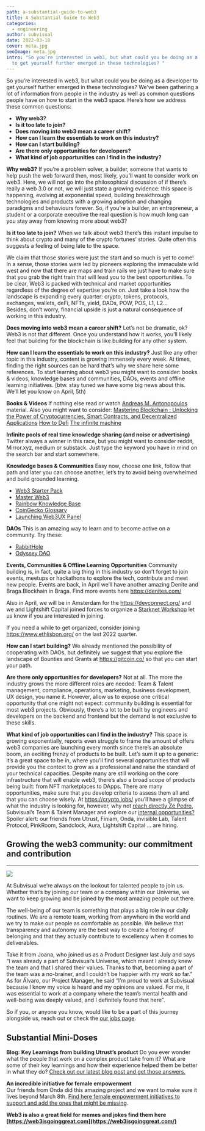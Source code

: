 ```yaml
---
path: a-substantial-guide-to-web3
title: A Substantial Guide to Web3
categories:
  - engineering
author: subvisual
date: 2022-03-18
cover: meta.jpg
seoImage: meta.jpg
intro: "So you’re interested in web3, but what could you be doing as a developer
  to get yourself further emerged in these technologies? "
---
```


So you’re interested in web3, but what could you be doing as a developer to get yourself further emerged in these technologies?
We’ve been gathering a lot of information from people in the industry as well as common questions people have on how to start in the web3 space. Here’s how we address these common questions:

- **Why web3?**
- **Is it too late to join?**
- **Does moving into web3 mean a career shift?**
- **How can I learn the essentials to work on this industry?**
- **How can I start building?**
- **Are there only opportunities for developers?**
- **What kind of job opportunities can I find in the industry?**

**Why web3?**
If you’re a problem solver, a builder, someone that wants to help push the web forward then, most likely, you’ll want to consider work on web3.
Here, we will not go into the philosophical discussion of if there’s really a web 3.0 or not, we will just state a growing evidence: this space is happening, evolving at exponential speed, building breakthrough technologies and products with a growing adoption and changing paradigms and behaviours forever. So, if you’re a builder, an entrepreneur, a student or a corporate executive the real question is how much long can you stay away from knowing more about web3?

**Is it too late to join?**
When we talk about web3 there’s this instant impulse to think about crypto and many of the crypto fortunes’ stories. Quite often this suggests a feeling of being late to the space.

We claim that those stories were just the start and so much is yet to come! In a sense, those stories were led by pioneers exploring the immaculate wild west and now that there are maps and train rails we just have to make sure that you grab the right train that will lead you to the best opportunities.
To be clear, Web3 is packed with technical and market opportunities regardless of the degree of expertise you’re on. Just take a look how the landscape is expanding every quarter: crypto, tokens, protocols, exchanges, wallets, deFi, NFTs, yield, DAOs, POW, POS, L1, L2…\
Besides, don’t worry, financial upside is just a natural consequence of working in this industry.

**Does moving into web3 mean a career shift?**
Let’s not be dramatic, ok? Web3 is not that different. Once you understand how it works, you’ll likely feel that building for the blockchain is like building for any other system.

**How can I learn the essentials to work on this industry?**
Just like any other topic in this industry, content is growing immensely every week. At times, finding the right sources can be hard that’s why we share here some references.
To start learning about web3 you might want to consider: books & videos, knowledge bases and communities, DAOs, events and offline learning initiatives.
[btw. stay tuned we have some big news about this. We’ll let you know on April, 5th)

**Books & Videos**
If nothing else read or watch [Andreas M. Antonopoulos](https://www.amazon.com/Andreas-M-Antonopoulos/e/B00MVAG8Z8/ref=pd_sbs_bl_15/145-0302008-5520521?pd_rd_w=WETmS&pf_rd_p=3676f086-9496-4fd7-8490-77cf7f43f846&pf_rd_r=9TV26KCKCZ6XHQK0JR35&pd_rd_r=924dc7f9-53ba-4eb7-a8ab-d85799210f87&pd_rd_wg=BQqGj&pd_rd_i=1491971940) material. Also you might want to consider:
[Mastering Blockchain : Unlocking the Power of Cryptocurrencies, Smart Contracts, and Decentralized Applications](https://www.bookdepository.com/Mastering-Blockchain-Lorne-Lantz/9781492054702?redirected=true&utm_medium=Google&utm_campaign=Base3&utm_source=PT&utm_content=Mastering-Blockchain&selectCurrency=EUR&w=AF7DAU96Q2NKZHA8V3YD&gclid=CjwKCAjwlcaRBhBYEiwAK341jZbXHgFCE8sQQXYs_ZcAtRIkvQN734qKddZuFhGhHwKN-cSQa5FsZRoCBNUQAvD_BwE)
[How to Defi](https://www.amazon.com/How-DeFi-Beginner-Coin-Gecko/dp/B098GT2PSG/ref=pd_sbs_6/145-0302008-5520521?pd_rd_w=WETmS&pf_rd_p=3676f086-9496-4fd7-8490-77cf7f43f846&pf_rd_r=9TV26KCKCZ6XHQK0JR35&pd_rd_r=924dc7f9-53ba-4eb7-a8ab-d85799210f87&pd_rd_wg=BQqGj&pd_rd_i=B098GT2PSG&psc=1)
[The infinite machine](https://www.amazon.com/Infinite-Machine-Crypto-Hackers-Building-Internet/dp/B07XJ7WKXL/ref=sr_1_14?crid=14O4EA5MCQEB9&keywords=web3&qid=1647429234&sprefix=web3%2Caps%2C156&sr=8-14)

**Infinite pools of real time knowledge sharing (and noise or advertising)**
Twitter always a winner in this race, but you might want to consider reddit,
Mirror.xyz, medium or substack. Just type the keyword you have in mind on the search bar and start somewhere.

**Knowledge bases & Communities**
Easy now, choose one link, follow that path and later you can choose another, let’s try to avoid being overwhelmed and build grounded learning.

- [Web3 Starter Pack](https://cryptosociety.notion.site/Web3-Starter-Pack-5a922714348e4a7cbaa45b2f0a8861bd)
- [Master Web3](https://www.masterweb3.xyz/)
- [Rainbow Knowledge Base](https://learn.rainbow.me/)
- [CoinGecko Glossary](https://www.coingecko.com/en/glossary)
- [Launching Web3UX Panel](https://web3creatives.notion.site/Launching-Web3UX-panel-8b4cc06935e8496794f106b14c6e36de)

**DAOs**
This is an amazing way to learn and to become active on a community. Try these:

- [RabbitHole](https://rabbithole.gg/)
- [Odyssey DAO](https://www.odysseydao.com/)

**Events, Communities & Offline Learning Opportunities**
Community building is, in fact, quite a big thing in this industry so don’t forget to join events, meetups or hackathons to explore the tech, contribute and meet new people.
Events are back, in April we’ll have another amazing Denite and Braga.Blockhain in Braga. Find more events here <https://denites.com/>

Also in April, we will be in Amsterdam for the <https://devconnect.org/> and we and Lightshift Capital joined forces to organize a [Starknet Workshop](https://www.notion.so/lightshiftcapital/StarkNet-Bootcamp-Amsterdam-0cdb4c74cdbb4680863ac12eada0ab30) let us know if you are interested in joining.

If you need a while to get organized, consider joining <https://www.ethlisbon.org/> on the last 2022 quarter.

**How can I start building?**
We already mentioned the possibility of cooperating with DAOs, but definitely we suggest that you explore the landscape of Bounties and Grants at <https://gitcoin.co/> so that you can start your path.

**Are there only opportunities for developers?**
Not at all. The more the industry grows the more different roles are needed: Team & Talent management, compliance, operations, marketing, business development, UX design, you name it. However, allow us to expose one critical opportunity that one might not expect: community building is essential for most web3 projects.
Obviously, there’s a lot to be built by engineers and developers on the backend and frontend but the demand is not exclusive to these skills.

**What kind of job opportunities can I find in the industry?**
This space is growing exponentially, reports even struggle to frame the amount of offers web3 companies are launching every month since there’s an absolute boom, an exciting frenzy of products to be built. Let’s sum it up to a generic: it’s a great space to be in, where you’ll find several opportunities that will provide you the context to grow as a professional and raise the standard of your technical capacities.
Despite many are still working on the core infrastructure that will enable web3, there’s also a broad scope of products being built: from NFT marketplaces to DApps.
There are many opportunities, make sure that you develop criteria to assess them all and that you can choose wisely.
At <https://crypto.jobs/> you’ll have a glimpse of what the industry is looking for, however, why not [reach directly Zé Pedro](mailto:zepedro@subvisual.co), Subvisual’s Team & Talent Manager and explore our [internal opportunities?](https://jobs.subvisual.com/)
Spoiler alert: our friends from Utrust, Finiam, Onda, invisible Lab, Talent Protocol, PinkRoom, Sandclock, Aura, Lightshift Capital … are hiring.

## Growing the web3 community: our commitment and contribution

---

![](https://media.giphy.com/media/25OyfOmwZIARSYKSjL/giphy.gif)

At Subvisual we’re always on the lookout for talented people to join us. Whether that’s by joining our team or a company within our Universe, we want to keep growing and be joined by the most amazing people out there.

The well-being of our team is something that plays a big role in our daily routines. We are a remote team, working from anywhere in the world and we try to make our people as comfortable as possible. We believe that transparency and autonomy are the best way to create a feeling of belonging and that they actually contribute to excellency when it comes to deliverables.

Take it from Joana, who joined us as a Product Designer last July and says “I was already a part of Subvisual’s Universe, which meant I already knew the team and that I shared their values. Thanks to that, becoming a part of the team was a no-brainer, and I couldn’t be happier with my work so far.” As for Álvaro, our Project Manager, he said “I’m proud to work at Subvisual because I know my voice is heard and my opinions are valued. For me, it was essential to work at a company where the team’s mental health and well-being was deeply valued, and I definitely found that here”.

So if you, or anyone you know, would like to be a part of this journey alongside us, reach out or check the [our jobs page](https://jobs.subvisual.com/).

## Substantial Mini-Doses

**Blog:** **Key Learnings from building Utrust’s product**
Do you ever wonder what the people that work on a complex product take from it? What are some of their key learnings and how their experience helped them be better in what they do? [Check out our latest blog post and get those answers.](https://subvisual.com/blog/posts/building-utrust-how-to-scale-a-team-and-product)

**An incredible initiative for female empowerment**\
Our friends from Onda did this amazing project and we want to make sure it lives beyond March 8th. [Find here fe](https://www.ondastudio.co/iwd)[mal](https://www.ondastudio.co/iwd)[e empowerment initiatives to support and add the ones that might be missing](https://www.ondastudio.co/iwd).

**Web3 is also a great field for memes and jokes find them here**
**[https://web3isgoinggreat.com](https://web3isgoinggreat.com/)**

